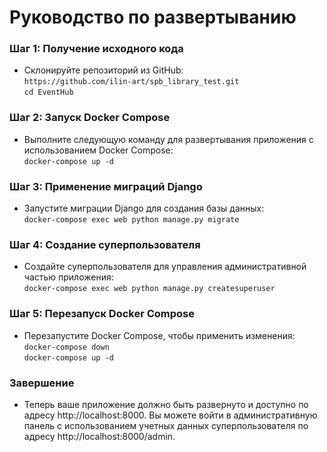 # Руководство по развертыванию

### Шаг 1: Получение исходного кода
 - Склонируйте репозиторий из GitHub:  
 `https://github.com/ilin-art/spb_library_test.git`  
 `cd EventHub`

 ### Шаг 2: Запуск Docker Compose
 - Выполните следующую команду для развертывания приложения с использованием Docker Compose:  
 `docker-compose up -d`

 ### Шаг 3: Применение миграций Django
 - Запустите миграции Django для создания базы данных:  
 `docker-compose exec web python manage.py migrate`

 ### Шаг 4: Создание суперпользователя
 - Создайте суперпользователя для управления административной частью приложения:  
 `docker-compose exec web python manage.py createsuperuser`

 ### Шаг 5: Перезапуск Docker Compose
 - Перезапустите Docker Compose, чтобы применить изменения:  
 `docker-compose down`  
 `docker-compose up -d`

 ### Завершение
 - Теперь ваше приложение должно быть развернуто и доступно по адресу http://localhost:8000. Вы можете войти в административную панель с использованием учетных данных суперпользователя по адресу http://localhost:8000/admin.
